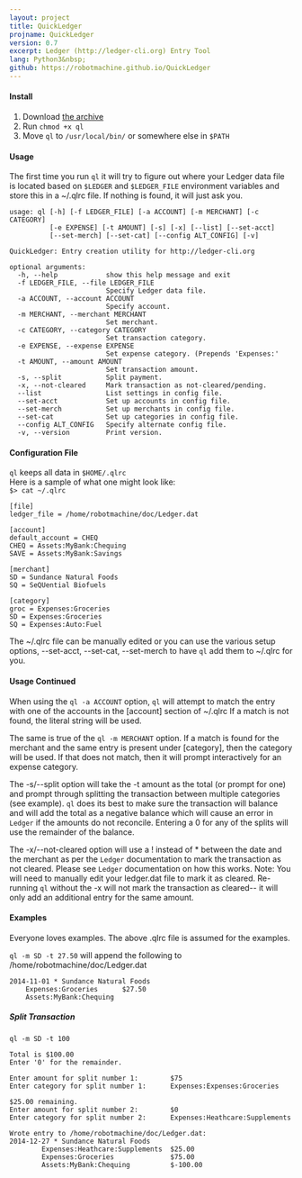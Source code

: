 ```yaml
---
layout: project
title: QuickLedger
projname: QuickLedger
version: 0.7
excerpt: Ledger (http://ledger-cli.org) Entry Tool
lang: Python3&nbsp;
github: https://robotmachine.github.io/QuickLedger
---
```

#### Install
1. Download [the archive](https://github.com/robotmachine/QuickLedger/tarball/master)
2. Run `chmod +x ql`
3. Move `ql` to `/usr/local/bin/` or somewhere else in `$PATH`
  
#### Usage
The first time you run `ql` it will try to figure out where your Ledger data file is located based on `$LEDGER` and `$LEDGER_FILE` environment variables and store this in a ~/.qlrc file. If nothing is found, it will just ask you.  

```
usage: ql [-h] [-f LEDGER_FILE] [-a ACCOUNT] [-m MERCHANT] [-c CATEGORY]
          [-e EXPENSE] [-t AMOUNT] [-s] [-x] [--list] [--set-acct]
          [--set-merch] [--set-cat] [--config ALT_CONFIG] [-v]

QuickLedger: Entry creation utility for http://ledger-cli.org

optional arguments:
  -h, --help            show this help message and exit
  -f LEDGER_FILE, --file LEDGER_FILE
                        Specify Ledger data file.
  -a ACCOUNT, --account ACCOUNT
                        Specify account.
  -m MERCHANT, --merchant MERCHANT
                        Set merchant.
  -c CATEGORY, --category CATEGORY
                        Set transaction category.
  -e EXPENSE, --expense EXPENSE
                        Set expense category. (Prepends 'Expenses:'
  -t AMOUNT, --amount AMOUNT
                        Set transaction amount.
  -s, --split           Split payment.
  -x, --not-cleared     Mark transaction as not-cleared/pending.
  --list                List settings in config file.
  --set-acct            Set up accounts in config file.
  --set-merch           Set up merchants in config file.
  --set-cat             Set up categories in config file.
  --config ALT_CONFIG   Specify alternate config file.
  -v, --version         Print version.
```
  
#### Configuration File  
`ql` keeps all data in `$HOME/.qlrc`  
Here is a sample of what one might look like:  
`$> cat ~/.qlrc`  
  
```
[file]  
ledger_file = /home/robotmachine/doc/Ledger.dat  
  
[account]
default_account = CHEQ 
CHEQ = Assets:MyBank:Chequing  
SAVE = Assets:MyBank:Savings  
  
[merchant]  
SD = Sundance Natural Foods  
SQ = SeQUential Biofuels  

[category]
groc = Expenses:Groceries
SD = Expenses:Groceries  
SQ = Expenses:Auto:Fuel  
```

The ~/.qlrc file can be manually edited or you can use the various setup options, --set-acct, --set-cat, --set-merch to have `ql` add them to ~/.qlrc for you.  
  
#### Usage Continued
When using the `ql -a ACCOUNT` option, `ql` will attempt to match the entry with one of the accounts in the [account] section of ~/.qlrc If a match is not found, the literal string will be used.  
  
The same is true of the `ql -m MERCHANT` option. If a match is found for the merchant and the same entry is present under [category], then the category will be used. If that does not match, then it will prompt interactively for an expense category.  
  
The -s/--split option will take the -t amount as the total (or prompt for one) and prompt through splitting the transaction between multiple categories (see example). `ql` does its best to make sure the transaction will balance and will add the total as a negative balance which will cause an error in `Ledger` if the amounts do not reconcile. Entering a 0 for any of the splits will use the remainder of the balance.  
  
The -x/--not-cleared option will use a ! instead of * between the date and the merchant as per the `Ledger` documentation to mark the transaction as not cleared. Please see `Ledger` documentation on how this works. Note: You will need to manually edit your ledger.dat file to mark it as cleared. Re-running `ql` without the -x will not mark the transaction as cleared-- it will only add an additional entry for the same amount.  

#### Examples
Everyone loves examples. The above .qlrc file is assumed for the examples.  
  
`ql -m SD -t 27.50` will append the following to /home/robotmachine/doc/Ledger.dat  

```
2014-11-01 * Sundance Natural Foods  
	Expenses:Groceries		$27.50  
	Assets:MyBank:Chequing  
```

##### Split Transaction
`ql -m SD -t 100`

```
Total is $100.00  
Enter '0' for the remainder.  
  
Enter amount for split number 1:        $75  
Enter category for split number 1:      Expenses:Expenses:Groceries  
  
$25.00 remaining.  
Enter amount for split number 2:        $0  
Enter category for split number 2:      Expenses:Heathcare:Supplements  
  
Wrote entry to /home/robotmachine/doc/Ledger.dat:  
2014-12-27 * Sundance Natural Foods 
        Expenses:Heathcare:Supplements  $25.00    
        Expenses:Groceries              $75.00  
        Assets:MyBank:Chequing          $-100.00  
```

